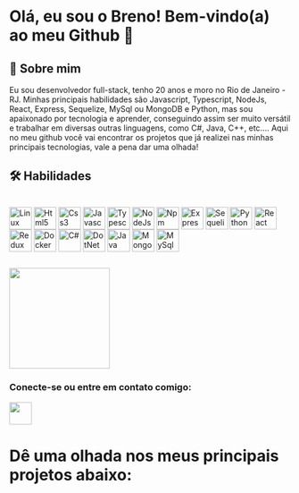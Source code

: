 
# Olá, eu sou o Breno! Bem-vindo(a) ao meu Github 👋


## 🚀 Sobre mim
Eu sou desenvolvedor full-stack, tenho 20 anos e moro no Rio de Janeiro - RJ. Minhas principais habilidades são Javascript, Typescript, NodeJs, React, Express, Sequelize, MySql ou MongoDB e Python, mas sou apaixonado por tecnologia e aprender, conseguindo assim ser muito versátil e trabalhar em diversas outras linguagens, como C#, Java, C++, etc.... Aqui no meu github você vai encontrar os projetos que já realizei nas minhas principais tecnologias, vale a pena dar uma olhada!

## 🛠 Habilidades

<div style="display inline-block" ><br>
  <img align="center" height="40" width="40" src="https://cdn.jsdelivr.net/gh/devicons/devicon/icons/linux/linux-original.svg" alt="Linux" />
   <img align="center" height="40" width="40" src="https://cdn.jsdelivr.net/gh/devicons/devicon/icons/html5/html5-original.svg" alt="Html5" />
  <img align="center" height="40" width="40" src="https://cdn.jsdelivr.net/gh/devicons/devicon/icons/css3/css3-original.svg" alt="Css3" />
  <img align="center" height="40" width="40" src="https://cdn.jsdelivr.net/gh/devicons/devicon/icons/javascript/javascript-plain.svg" alt="Javascript" />
  <img align="center" height="40" width="40" src="https://cdn.jsdelivr.net/gh/devicons/devicon/icons/typescript/typescript-original.svg" alt="Typescript" />
  <img align="center" height="40" width="40" src="https://cdn.jsdelivr.net/gh/devicons/devicon/icons/nodejs/nodejs-original.svg" alt="NodeJs" />
  <img align="center" height="40" width="40" src="https://cdn.jsdelivr.net/gh/devicons/devicon/icons/npm/npm-original-wordmark.svg" alt="Npm" />
  <img align="center" height="40" width="40" src="https://cdn.jsdelivr.net/gh/devicons/devicon/icons/express/express-original.svg" alt="Express" />
  <img align="center" height="40" width="40" src="https://cdn.jsdelivr.net/gh/devicons/devicon/icons/sequelize/sequelize-original.svg" alt="Sequelize" />
  <img align="center" height="40" width="40" src="https://cdn.jsdelivr.net/gh/devicons/devicon/icons/python/python-original-wordmark.svg" alt="Python" />
  <img align="center" height="40" width="40" src="https://cdn.jsdelivr.net/gh/devicons/devicon/icons/react/react-original.svg" alt="React" />
  <img align="center" height="40" width="40" src="https://cdn.jsdelivr.net/gh/devicons/devicon/icons/redux/redux-original.svg" alt="Redux" />
  <img align="center" height="40" width="40" src="https://cdn.jsdelivr.net/gh/devicons/devicon/icons/docker/docker-original-wordmark.svg" alt="Docker" /> 
  <img align="center" height="40" width="40" src="https://cdn.jsdelivr.net/gh/devicons/devicon/icons/csharp/csharp-original.svg" alt="C#" />
  <img align="center" height="40" width="40" src="https://cdn.jsdelivr.net/gh/devicons/devicon/icons/dotnetcore/dotnetcore-original.svg" alt="DotNetCore" />
    <img align="center" height="40" width="40" src="https://cdn.jsdelivr.net/gh/devicons/devicon/icons/java/java-original.svg" alt="Java" />
  <img align="center" height="40" width="40" src="https://cdn.jsdelivr.net/gh/devicons/devicon/icons/mongodb/mongodb-original-wordmark.svg" alt="MongoDb" />
  <img align="center" height="40" width="40" src="https://cdn.jsdelivr.net/gh/devicons/devicon/icons/mysql/mysql-original.svg" alt="MySql" />
</div>

##

<div>
  <img height="180em" src="https://github-readme-stats.vercel.app/api/top-langs/?username=BrenoGodoy&layout=compact&langs-count=16&theme=dark" />
</div>

<h3>Conecte-se ou entre em contato comigo:</h5>
<a href="https://www.linkedin.com/in/brenogodoycosta/"><img height="40" width="40" src="https://cdn.jsdelivr.net/gh/devicons/devicon/icons/linkedin/linkedin-original.svg" /></a>

# Dê uma olhada nos meus principais projetos abaixo:
